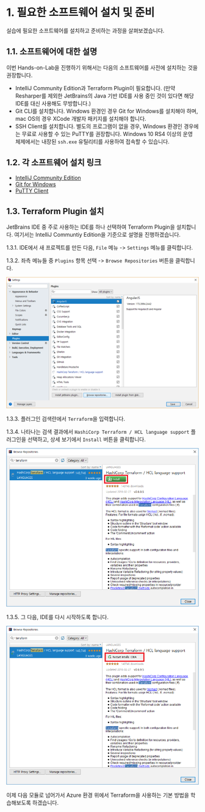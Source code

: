 # 1. 필요한 소프트웨어 설치 및 준비

실습에 필요한 소프트웨어를 설치하고 준비하는 과정을 살펴보겠습니다.

## 1.1. 소프트웨어에 대한 설명

이번 Hands-on-Lab을 진행하기 위해서는 다음의 소프트웨어를 사전에 설치하는 것을 권장합니다.

- IntelliJ Community Edition과 Terraform Plugin이 필요합니다. (만약 Resharper를 제외한 JetBrains의 Java 기반 IDE를 사용 중인 것이 있다면 해당 IDE를 대신 사용해도 무방합니다.)
- Git CLI를 설치합니다. Windows 환경인 경우 Git for Windows를 설치해야 하며, mac OS의 경우 XCode 개발자 패키지를 설치해야 합니다.
- SSH Client를 설치합니다. 별도의 프로그램이 없을 경우, Windows 환경인 경우에는 무료로 사용할 수 있는 PuTTY를 권장합니다. Windows 10 RS4 이상의 운영 체제에서는 내장된 `ssh.exe` 유틸리티를 사용하여 접속할 수 있습니다.

## 1.2. 각 소프트웨어 설치 링크

- [IntelliJ Community Edition](https://www.jetbrains.com/idea/download/)
- [Git for Windows](https://git-scm.com/download/)
- [PuTTY Client](https://www.chiark.greenend.org.uk/~sgtatham/putty/latest.html)

## 1.3. Terraform Plugin 설치

JetBrains IDE 중 주로 사용하는 IDE를 하나 선택하여 Terraform Plugin을 설치합니다. 여기서는 IntelliJ Communtiy Edition을 기준으로 설명을 진행하겠습니다.

1.3.1. IDE에서 새 프로젝트를 만든 다음, `File` 메뉴 -> `Settings` 메뉴를 클릭합니다.

1.3.2. 좌측 메뉴들 중 `Plugins` 항목 선택 -> `Browse Repositories` 버튼을 클릭합니다.

![플러그인 설치](images/2018-03-07-00-36-33.png)

1.3.3. 플러그인 검색란에서 `Terraform`을 입력합니다.

1.3.4. 나타나는 검색 결과에서 `HashiCorp Terraform / HCL language support` 플러그인을 선택하고, 상세 보기에서 `Install` 버튼을 클릭합니다.

![플러그인 설치](images/2018-03-25-20-08-49.png)

1.3.5. 그 다음, IDE를 다시 시작하도록 합니다.

![IDE 다시 시작](images/2018-03-25-20-09-37.png)

이제 다음 모듈로 넘어가서 Azure 환경 위에서 Terraform을 사용하는 기본 방법을 학습해보도록 하겠습니다.
